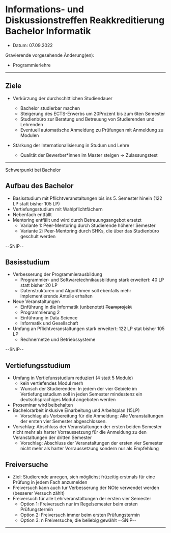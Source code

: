 # Informations- und Diskussionstreffen Reakkreditierung Bachelor Informatik

- Datum: 07.09.2022

Gravierende vorgesehende Änderung(en):
- Programmierlehre

---
## Ziele

- Verkürzung der durchschittlichen Studiendauer
  - Bachelor studierbar machen
  - Steigerung des ECTS-Erwerbs um 20Prozent bis zum 6ten Semester
  - Studienbüro zur Beratung und Betreuung von Studierenden und Lehrenden
  - Eventuell automatische Anmeldung zu Prüfungen mit Anmeldung zu Modulen

- Stärkung der Internationalisierung in Studum und Lehre
  - Qualität der Bewerber*innen im Master steigen -> Zulassungstest

---

Schwerpunkt bei Bachelor

## Aufbau des Bachelor

- Basisstudium mit Pflichtveranstaltungen bis ins 5. Semester hinein (122 LP statt bisher 105 LP)
- Vertiefungsstudium mit Wahlpflichtfächern
- Nebenfach entfällt
- Mentoring entfällt und wird durch Betreuungsangebot ersetzt
  - Variante 1: Peer-Mentoring durch Studierende höherer Semester
  - Variante 2: Peer-Mentoring durch SHKs, die über das Studienbüro geschult werden

--SNIP--

## Basisstudium

- Verbesserung der Programmierausbildung
  - Programmier- und Softwaretechnikausbildung stark erweitert: 40 LP statt bisher 20 LP
  - Datenstrukturen und Algorithmen soll ebenfalls mehr implementierende Anteile erhalten
- Neue Veranstaltungen
  - Einführung in die Informatik (unbenotet) ~~Teamprojekt~~
  - Programmierung 2
  - Einführung in Data Science
  - Informatik und Gesellschaft
- Umfang an Pflichtveranstaltungen stark erweitert: 122 LP stat bisher 105 LP
  - Rechnernetze und Betriebssysteme

--SNIP--

## Vertiefungsstudium

- Umfang in Vertiefunsstudium reduziert (4 statt 5 Module)
  - kein vertiefendes Modul merh
  - Wunsch der Studierenden: In jedem der vier Gebiete im Vertiefungsstudium soll in jeden Semester mindestenz ein deutschsprachiges Modul angeboten werden
- Proseminar wird beibehalten
- Bachelorarbeit inklusive Einarbeitung und Arbeitsplan (15LP)
  - Vorschlag als Vorbereitung für die Anmeldung: Alle Veranstaltungen der ersten vier Semester abgeschlossen.
- Vorschlag: Abschluss der Veranstaltungen der ersten beiden Semester nicht mehr als harter Vorraussetzung für die Anmeldung zu den Veranstaltungen der dritten Semester
  - Vorschlag: Abschluss der Veranstaltungen der ersten vier Semester nicht mehr als harter Vorraussetzung sondern nur als Empfehlung

## Freiversuche
- Ziel: Studierende anregen, sich möglichst früzeitig erstmals für eine Prüfung in jedem Fach anzumelden
- Freiversuch kann auch tur Verbesserung der NOte verwendet werden (besserer Versuch zählt)
- Freiversuch für alle Lehrveranstaltungen der ersten vier Semester
  - Option 1: Freiversuch nur im Regelsemester beim ersten Prüfungstermin
  - Option 2: Freiversuch immer beim ersten Prüfungstermin
  - Option 3: n Freiversuche, die beliebig gewählt --SNIP--

---